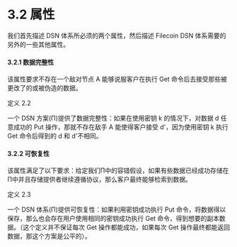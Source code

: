 # 3.2 属性

我们首先描述 DSN 体系所必须的两个属性，然后描述 Filecoin DSN 体系需要的另外的一些其他属性。

#### 3.2.1 数据完整性

该属性要求不存在一个敌对节点 A 能够说服客户在执行 Get 命令后去接受那些被更改了的或被伪造的数据。

定义 2.2

一个 DSN 方案(Π)提供了数据完整性：如果在使用密钥 k 的情况下，对数据 d 任意成功的 Put 操作，那就不存在敌手 A 能使得客户接受 d'，因为使用密钥 k 执行 Get 命令后得到的 d 和 d'不相同。

#### 3.2.2 可恢复性

该属性满足了以下要求：给定我们Π中的容错假设，如果有些数据已经成功存储在Π中并且存储提供者继续遵循协议，那么客户最终能够检索到数据。

定义 2.3

一个 DSN 体系(Π)提供可恢复性：如果利用密钥成功执行 Put 命令，将数据得以保存，那么也会存在用户使用相同的密钥成功执行 Get 命令，得到想要的副本数据。（这个定义并不保证每次 Get 操作都能成功，如果每次 Get 操作最终都能返回数据，那这个方案是公平的）。